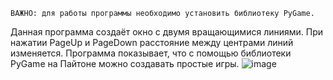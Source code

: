     ВАЖНО: для работы программы необходимо установить библиотеку PyGame.
Данная программа создаёт окно с двумя вращающимися линиями. При нажатии PageUp и PageDown расстояние между центрами линий изменяется.
Программа показывает, что с помощью библиотеки PyGame на Пайтоне можно создавать простые игры.
![image](https://github.com/user-attachments/assets/755dcbc8-3bbb-467c-bf1b-4ff59bbaa3bb)

